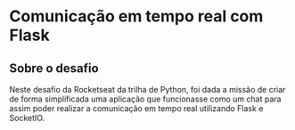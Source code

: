 # Comunicação em tempo real com Flask

## Sobre o desafio
Neste desafio da Rocketseat da trilha de Python, foi dada a missão de criar de forma simplificada uma aplicação que funcionasse como um chat para assim poder realizar a comunicação em tempo real utilizando Flask e SocketIO.